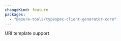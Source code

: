 ```yaml
---
changeKind: feature
packages:
  - "@azure-tools/typespec-client-generator-core"
---
```


URI template support